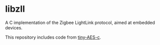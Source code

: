 # libzll
A C implementation of the Zigbee LightLink protocol, aimed at embedded devices.


This repository includes code from [tiny-AES-c](https://github.com/kokke/tiny-AES-c).
